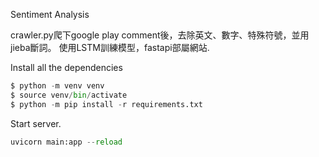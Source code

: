 Sentiment Analysis

crawler.py爬下google play comment後，去除英文、數字、特殊符號，並用jieba斷詞。
使用LSTM訓練模型，fastapi部屬網站.


Install all the dependencies
``` python
$ python -m venv venv
$ source venv/bin/activate
$ python -m pip install -r requirements.txt
```
Start server.
``` python
uvicorn main:app --reload
```
